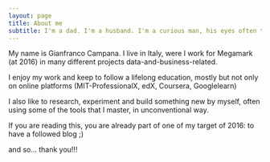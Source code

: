 ```yaml
---
layout: page
title: About me
subtitle: I'm a dad. I'm a husband. I'm a curious man, his eyes often turned to the sky.
---
```


My name is Gianfranco Campana. I live in Italy, were I work for Megamark (at 2016) in many different projects data-and-business-related.

I enjoy my work and keep to follow a lifelong education, mostly but not only on online platforms (MIT-ProfessionalX, edX, Coursera, Googlelearn)

I also like to research, experiment and build something new by myself, often using some of the tools that I master, in unconventional way.

If you are reading this, you are already part of one of my target of 2016: to have a followed blog ;)

and so... thank you!!!
